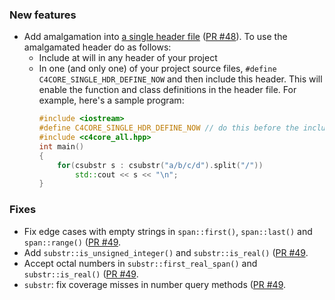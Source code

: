 
### New features

- Add amalgamation into [a single header file](./src_singleheader/c4/c4core_all.hpp) ([PR #48](https://github.com/biojppm/c4core/pull/48)). To use the amalgamated header do as follows:
  - Include at will in any header of your project
  - In one (and only one) of your project source files, `#define
    C4CORE_SINGLE_HDR_DEFINE_NOW` and then include this header. This
    will enable the function and class definitions in the header file.
    For example, here's a sample program:
    ```c++
    #include <iostream>
    #define C4CORE_SINGLE_HDR_DEFINE_NOW // do this before the include
    #include <c4core_all.hpp>
    int main()
    {
        for(csubstr s : csubstr("a/b/c/d").split("/"))
            std::cout << s << "\n";
    }
    ```


### Fixes

- Fix edge cases with empty strings in `span::first()`, `span::last()` and `span::range()`  ([PR #49](https://github.com/biojppm/c4core/pull/49).
- Add `substr::is_unsigned_integer()` and `substr::is_real()` ([PR #49](https://github.com/biojppm/c4core/pull/49).
- Accept octal numbers in `substr::first_real_span()` and `substr::is_real()` ([PR #49](https://github.com/biojppm/c4core/pull/49).
- `substr`: fix coverage misses in number query methods ([PR #49](https://github.com/biojppm/c4core/pull/49).
